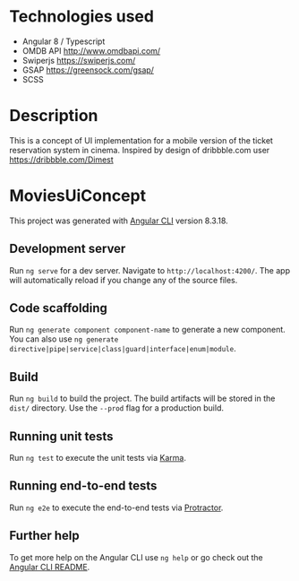 # Technologies used

- Angular 8 / Typescript
- OMDB API http://www.omdbapi.com/ 
- Swiperjs https://swiperjs.com/
- GSAP https://greensock.com/gsap/
- SCSS

# Description

This is a concept of UI implementation for a mobile version of the ticket reservation system in cinema. 
Inspired by design of dribbble.com user https://dribbble.com/Dimest

# MoviesUiConcept

This project was generated with [Angular CLI](https://github.com/angular/angular-cli) version 8.3.18.

## Development server

Run `ng serve` for a dev server. Navigate to `http://localhost:4200/`. The app will automatically reload if you change any of the source files.

## Code scaffolding

Run `ng generate component component-name` to generate a new component. You can also use `ng generate directive|pipe|service|class|guard|interface|enum|module`.

## Build

Run `ng build` to build the project. The build artifacts will be stored in the `dist/` directory. Use the `--prod` flag for a production build.

## Running unit tests

Run `ng test` to execute the unit tests via [Karma](https://karma-runner.github.io).

## Running end-to-end tests

Run `ng e2e` to execute the end-to-end tests via [Protractor](http://www.protractortest.org/).

## Further help

To get more help on the Angular CLI use `ng help` or go check out the [Angular CLI README](https://github.com/angular/angular-cli/blob/master/README.md).
